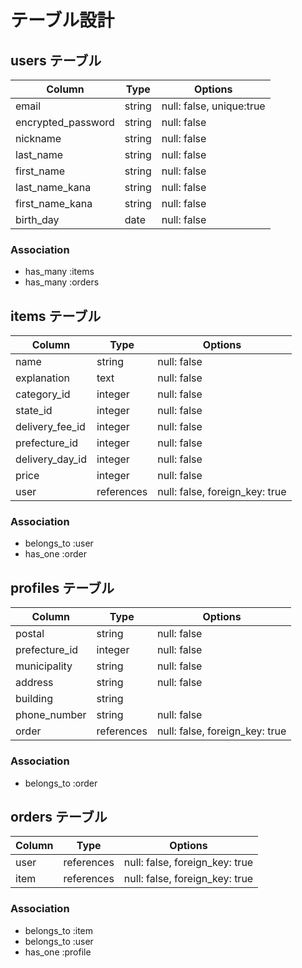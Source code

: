 # テーブル設計

## users テーブル

| Column             | Type   | Options                  |
| ------------------ | ------ | ------------------------ |
| email              | string | null: false, unique:true |
| encrypted_password | string | null: false              |
| nickname           | string | null: false              |
| last_name          | string | null: false              |
| first_name         | string | null: false              |
| last_name_kana     | string | null: false              |
| first_name_kana    | string | null: false              |
| birth_day          | date   | null: false              |

### Association

- has_many :items
- has_many :orders



## items テーブル

| Column             | Type         | Options                  |
| ------------------ | ------------ | ------------------------ |
| name               | string       | null: false              |
| explanation        | text         | null: false              |
| category_id        | integer      | null: false              |
| state_id           | integer      | null: false              |
| delivery_fee_id    | integer       | null: false             |
| prefecture_id      | integer      | null: false              |
| delivery_day_id    | integer       | null: false             |
| price              | integer      | null: false              |
| user               | references   | null: false, foreign_key: true             |


### Association

- belongs_to :user
- has_one :order


## profiles テーブル

| Column             | Type       | Options                        |
| ------------------ | ---------- | ------------------------------ |
| postal             | string     | null: false                    |
| prefecture_id      | integer    | null: false                    |
| municipality       | string     | null: false                    |
| address            | string     | null: false                    |
| building           | string     |                                |
| phone_number       | string     | null: false                    |
| order              | references | null: false, foreign_key: true |

### Association

- belongs_to :order

## orders テーブル

| Column | Type       | Options                        |
| ------ | ---------- | ------------------------------ |
| user   | references | null: false, foreign_key: true |
| item   | references | null: false, foreign_key: true |

### Association

- belongs_to :item
- belongs_to :user
- has_one :profile